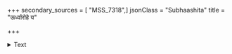 +++
secondary_sources = [ "MSS_7318",]
jsonClass = "Subhaashita"
title = "ऊर्ध्वारोहे य"

+++

<details><summary>Text</summary>

ऊर्ध्वारोहे य आलम्बहेतुर् भूभृच् छिनत्ति तम्।  
कुठारिकस् तरुस्कन्धम् इवाधोगमनोन्मुखः॥
</details>
